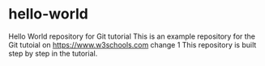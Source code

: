 # hello-world
Hello World repository for Git tutorial
This is an example repository for the Git tutoial on https://www.w3schools.com
change 1
This repository is built step by step in the tutorial.
